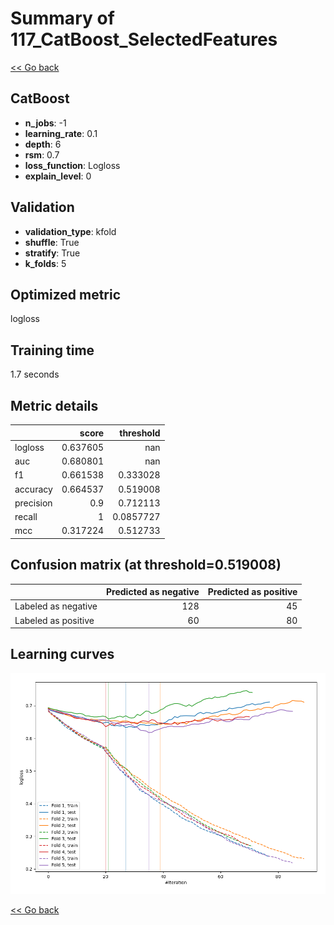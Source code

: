 # Summary of 117_CatBoost_SelectedFeatures

[<< Go back](../README.md)


## CatBoost
- **n_jobs**: -1
- **learning_rate**: 0.1
- **depth**: 6
- **rsm**: 0.7
- **loss_function**: Logloss
- **explain_level**: 0

## Validation
 - **validation_type**: kfold
 - **shuffle**: True
 - **stratify**: True
 - **k_folds**: 5

## Optimized metric
logloss

## Training time

1.7 seconds

## Metric details
|           |    score |   threshold |
|:----------|---------:|------------:|
| logloss   | 0.637605 | nan         |
| auc       | 0.680801 | nan         |
| f1        | 0.661538 |   0.333028  |
| accuracy  | 0.664537 |   0.519008  |
| precision | 0.9      |   0.712113  |
| recall    | 1        |   0.0857727 |
| mcc       | 0.317224 |   0.512733  |


## Confusion matrix (at threshold=0.519008)
|                     |   Predicted as negative |   Predicted as positive |
|:--------------------|------------------------:|------------------------:|
| Labeled as negative |                     128 |                      45 |
| Labeled as positive |                      60 |                      80 |

## Learning curves
![Learning curves](learning_curves.png)

[<< Go back](../README.md)
